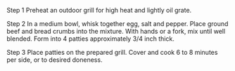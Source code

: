 Step 1
Preheat an outdoor grill for high heat and lightly oil grate.

Step 2
In a medium bowl, whisk together egg, salt and pepper. Place ground beef and bread crumbs into the mixture. With hands or a fork, mix until well blended. Form into 4 patties approximately 3/4 inch thick.

Step 3
Place patties on the prepared grill. Cover and cook 6 to 8 minutes per side, or to desired doneness.
